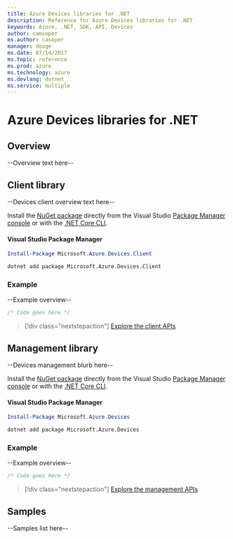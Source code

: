 ```yaml
---
title: Azure Devices libraries for .NET
description: Reference for Azure Devices libraries for .NET
keywords: Azure, .NET, SDK, API, Devices
author: camsoper
ms.author: casoper
manager: douge
ms.date: 07/14/2017
ms.topic: reference
ms.prod: azure
ms.technology: azure
ms.devlang: dotnet
ms.service: multiple
---
```


# Azure Devices libraries for .NET

## Overview

--Overview text here--

## Client library

--Devices client overview text here--

Install the [NuGet package](https://www.nuget.org/packages/Microsoft.Azure.Devices.Client) directly from the Visual Studio [Package Manager console][PackageManager] or with the [.NET Core CLI][DotNetCLI].

#### Visual Studio Package Manager

```powershell
Install-Package Microsoft.Azure.Devices.Client
```

```bash
dotnet add package Microsoft.Azure.Devices.Client
```

### Example

--Example overview--

```csharp
/* Code goes here */
```

> [!div class="nextstepaction"]
> [Explore the client APIs](/dotnet/api/overview/azure/devices/client)


## Management library

--Devices management blurb here--

Install the [NuGet package](https://www.nuget.org/packages/Microsoft.Azure.Devices) directly from the Visual Studio [Package Manager console][PackageManager] or with the [.NET Core CLI][DotNetCLI].

#### Visual Studio Package Manager

```powershell
Install-Package Microsoft.Azure.Devices
```

```bash
dotnet add package Microsoft.Azure.Devices
```

### Example

--Example overview--

```csharp
/* Code goes here */
```

> [!div class="nextstepaction"]
> [Explore the management APIs](/dotnet/api/overview/azure/devices/management)


## Samples

--Samples list here--

[PackageManager]: https://docs.microsoft.com/nuget/tools/package-manager-console
[DotNetCLI]: https://docs.microsoft.com/en-us/dotnet/core/tools/dotnet-add-package
